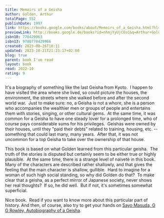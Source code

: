 ```yaml
---  
title: Memoirs of a Geisha  
author: Golden, Arthur  
totalPage: 552  
publishDate: 1997  
link: https://books.google.com/books/about/Memoirs_of_a_Geisha.html?hl=&id=nhmjYyUjCOsC  
previewLink: http://books.google.de/books?id=nhmjYyUjCOsC&q=Arthur+Golden,+Memoirs+of+a+Geisha&dq=Arthur+Golden,+Memoirs+of+a+Geisha&hl=&as_pt=BOOKS&cd=2&source=gbs_api  
isbn10: 770429963  
isbn13: 9780770429966  
created: 2023-08-26T18:11  
updated: 2023-10-21T21:23:17+02:00  
blog: true  
parent: book I've read  
layout: book  
read: 2022-10  
rating: 9  
---  
```

  
It's a biography of something like the last Geisha from Kyoto.  I happen to have visited the area where she lived, so could picture the houses, the environment, the streets where she walked before and after the second world war.  Just to make sure: no, a Geisha is not a whore, she is a person who accompanies the wealthier men or groups of people and entertains them with stories, singing, or other cultural gems.  At the same time, it was common for a Geisha to have one steady lover for a prolonged time, who of course pays considerable sums for his privileges.  Geishas were owned by their houses, until they "paid their debts" related to training, housing, etc. -- something that could last many, many years.  After that, it was not uncommon for a top Geisha to take over the ownership of that house.    
  
This book is based on what Golden learned from this particular geisha.  The truth of the stories is disputed but certainly seem to be either true or highly plausible.  At the same time, there is a strange level of naiveté in this book.  Many of the characters are described rather shallowly, and that gives the feeling that the main character is shallow, gullible.  Hard to imagine for a woman of such high social standing, so why did Golden do that?  To make clear that a geisha, as a perfect mirror of Japanese society, never shows her real thoughts?  If so, he did well.  But if not, it's sometimes somewhat superficial.    
  
Nice book.  Read if you want to know more about this particular part of history.  And then, of course, also try to get your hands on [Sayo Masuda, G G Rowley, Autobiography of a Geisha](./Sayo%20Masuda,%20G%20G%20Rowley,%20Autobiography%20of%20a%20Geisha.md).